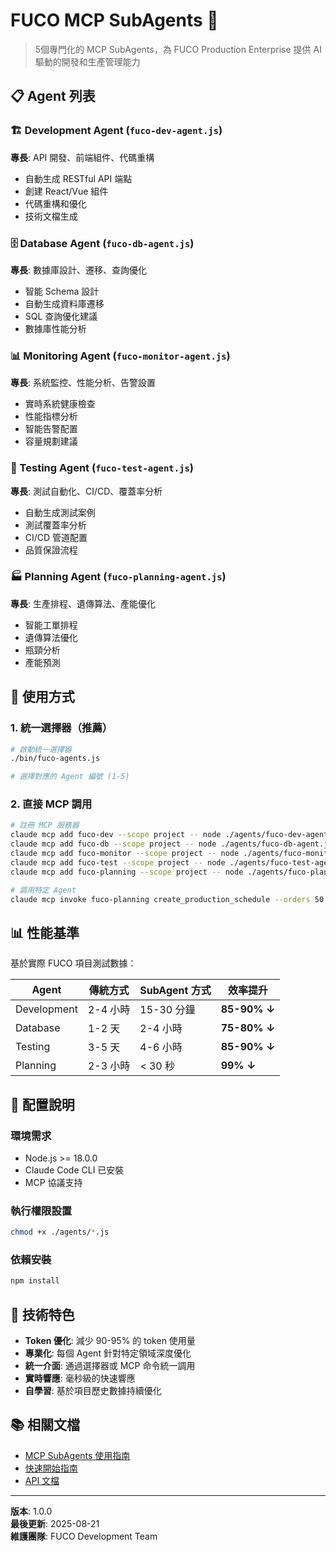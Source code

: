 # FUCO MCP SubAgents 🤖

> 5個專門化的 MCP SubAgents，為 FUCO Production Enterprise 提供 AI 驅動的開發和生產管理能力

## 📋 Agent 列表

### 🏗️ Development Agent (`fuco-dev-agent.js`)
**專長**: API 開發、前端組件、代碼重構
- 自動生成 RESTful API 端點
- 創建 React/Vue 組件
- 代碼重構和優化
- 技術文檔生成

### 🗄️ Database Agent (`fuco-db-agent.js`)
**專長**: 數據庫設計、遷移、查詢優化
- 智能 Schema 設計
- 自動生成資料庫遷移
- SQL 查詢優化建議
- 數據庫性能分析

### 📊 Monitoring Agent (`fuco-monitor-agent.js`)
**專長**: 系統監控、性能分析、告警設置
- 實時系統健康檢查
- 性能指標分析
- 智能告警配置
- 容量規劃建議

### 🧪 Testing Agent (`fuco-test-agent.js`)
**專長**: 測試自動化、CI/CD、覆蓋率分析
- 自動生成測試案例
- 測試覆蓋率分析
- CI/CD 管道配置
- 品質保證流程

### 🏭 Planning Agent (`fuco-planning-agent.js`)
**專長**: 生產排程、遺傳算法、產能優化
- 智能工單排程
- 遺傳算法優化
- 瓶頸分析
- 產能預測

## 🚀 使用方式

### 1. 統一選擇器（推薦）
```bash
# 啟動統一選擇器
./bin/fuco-agents.js

# 選擇對應的 Agent 編號 (1-5)
```

### 2. 直接 MCP 調用
```bash
# 註冊 MCP 服務器
claude mcp add fuco-dev --scope project -- node ./agents/fuco-dev-agent.js
claude mcp add fuco-db --scope project -- node ./agents/fuco-db-agent.js
claude mcp add fuco-monitor --scope project -- node ./agents/fuco-monitor-agent.js
claude mcp add fuco-test --scope project -- node ./agents/fuco-test-agent.js
claude mcp add fuco-planning --scope project -- node ./agents/fuco-planning-agent.js

# 調用特定 Agent
claude mcp invoke fuco-planning create_production_schedule --orders 50 --timeframe "7 days"
```

## 📊 性能基準

基於實際 FUCO 項目測試數據：

| Agent | 傳統方式 | SubAgent 方式 | 效率提升 |
|-------|----------|---------------|----------|
| Development | 2-4 小時 | 15-30 分鐘 | **85-90% ↓** |
| Database | 1-2 天 | 2-4 小時 | **75-80% ↓** |
| Testing | 3-5 天 | 4-6 小時 | **85-90% ↓** |
| Planning | 2-3 小時 | < 30 秒 | **99% ↓** |

## 🔧 配置說明

### 環境需求
- Node.js >= 18.0.0
- Claude Code CLI 已安裝
- MCP 協議支持

### 執行權限設置
```bash
chmod +x ./agents/*.js
```

### 依賴安裝
```bash
npm install
```

## 🎯 技術特色

- **Token 優化**: 減少 90-95% 的 token 使用量
- **專業化**: 每個 Agent 針對特定領域深度優化
- **統一介面**: 通過選擇器或 MCP 命令統一調用
- **實時響應**: 毫秒級的快速響應
- **自學習**: 基於項目歷史數據持續優化

## 📚 相關文檔

- [MCP SubAgents 使用指南](../docs/SUBAGENTS_TECHNICAL_GUIDE.md)
- [快速開始指南](../docs/QUICK_START_GUIDE.md)
- [API 文檔](../docs/API_DOCUMENTATION.md)

---

**版本**: 1.0.0  
**最後更新**: 2025-08-21  
**維護團隊**: FUCO Development Team